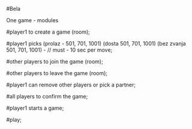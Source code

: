#Bela

One game - modules

#player1 to create a game (room);

#player1 picks (prolaz - 501, 701, 1001) (dosta 501, 701, 1001) (bez zvanja 501, 701, 1001) - // must - 10 sec per move;

#other players to join the game (room);

#other players to leave the game (room);

#player1 can remove other players or pick a partner;

#all players to confirm the game;

#player1 starts a game;

#play;
